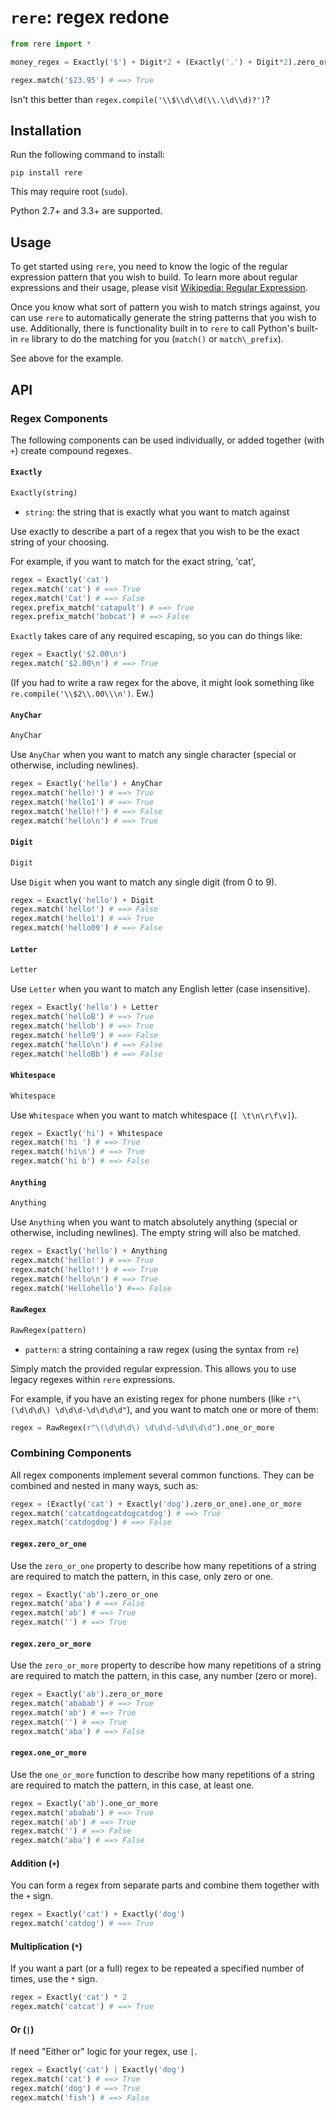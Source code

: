 # `rere`: regex redone

```python
from rere import *

money_regex = Exactly('$') + Digit*2 + (Exactly('.') + Digit*2).zero_or_one

regex.match('$23.95') # ==> True
```

Isn't this better than `regex.compile('\\$\\d\\d(\\.\\d\\d)?')`?

## Installation

Run the following command to install:

    pip install rere

This may require root (`sudo`).

Python 2.7+ and 3.3+ are supported.

## Usage

To get started using `rere`, you need to know the logic of the regular
expression pattern that you wish to build. To learn more about regular
expressions and their usage, please visit [Wikipedia: Regular
Expression](http://en.wikipedia.org/wiki/Regular_expression).

Once you know what sort of pattern you wish to match strings against, you can
use `rere` to automatically generate the string patterns that you wish to use.
Additionally, there is functionality built in to `rere` to call Python's
built-in `re` library to do the matching for you (`match()` or
`match\_prefix`).

See above for the example.

## API

### Regex Components

The following components can be used individually, or added together (with `+`)
create compound regexes.

#### `Exactly`

```python
Exactly(string)
```

-   `string`: the string that is exactly what you want to match against

Use exactly to describe a part of a regex that you wish to be the exact
string of your choosing.

For example, if you want to match for the exact string, 'cat',

```python
regex = Exactly('cat')
regex.match('cat') # ==> True
regex.match('Cat') # ==> False
regex.prefix_match('catapult') # ==> True
regex.prefix_match('bobcat') # ==> False
```

`Exactly` takes care of any required escaping, so you can do things like: 

```python
regex = Exactly('$2.00\n')
regex.match('$2.00\n') # ==> True
````

(If you had to write a raw regex for the above, it might look something
like `re.compile('\\$2\\.00\\\n')`. Ew.)

#### `AnyChar`

```python
AnyChar
```

Use `AnyChar` when you want to match any single character (special or
otherwise, including newlines). 

```python
regex = Exactly('hello') + AnyChar
regex.match('hello!') # ==> True
regex.match('hello1') # ==> True
regex.match('hello!!') # ==> False
regex.match('hello\n') # ==> True
```

#### `Digit`

```python
Digit
```

Use `Digit` when you want to match any single digit (from 0 to 9).

```python
regex = Exactly('hello') + Digit
regex.match('hello!') # ==> False 
regex.match('hello1') # ==> True
regex.match('hello09') # ==> False 
```

#### `Letter`

```python
Letter
```

Use `Letter` when you want to match any English letter (case insensitive). 

```python
regex = Exactly('hello') + Letter 
regex.match('helloB') # ==> True 
regex.match('hellob') # ==> True
regex.match('hello9') # ==> False 
regex.match('hello\n') # ==> False
regex.match('helloBb') # ==> False
```
#### `Whitespace`

```python
Whitespace
```

Use `Whitespace` when you want to match whitespace (`[ \t\n\r\f\v]`).

```python
regex = Exactly('hi') + Whitespace
regex.match('hi ') # ==> True
regex.match('hi\n') # ==> True
regex.match('hi b') # ==> False
```

#### `Anything`

```python
Anything
```

Use `Anything` when you want to match absolutely anything (special or
otherwise, including newlines). The empty string will also be matched.

```python
regex = Exactly('hello') + Anything
regex.match('hello!') # ==> True
regex.match('hello!!') # ==> True 
regex.match('hello\n') # ==> True
regex.match('Hellohello') #==> False
```

#### `RawRegex`

```python
RawRegex(pattern)
```

-   `pattern`: a string containing a raw regex (using the syntax from `re`)

Simply match the provided regular expression. This allows you to use legacy
regexes within `rere` expressions.

For example, if you have an existing regex for phone numbers (like
`r"\(\d\d\d\) \d\d\d-\d\d\d\d"`), and you want to match one or more of
them:

```python
regex = RawRegex(r"\(\d\d\d\) \d\d\d-\d\d\d\d").one_or_more
```

### Combining Components

All regex components implement several common functions. They can be combined
and nested in many ways, such as:

```python
regex = (Exactly('cat') + Exactly('dog').zero_or_one).one_or_more
regex.match('catcatdogcatdogcatdog') # ==> True
regex.match('catdogdog') # ==> False
```

#### `regex.zero_or_one`

Use the `zero_or_one` property to describe how many repetitions of a string are
required to match the pattern, in this case, only zero or one.

```python
regex = Exactly('ab').zero_or_one
regex.match('aba') # ==> False
regex.match('ab') # ==> True
regex.match('') # ==> True
```

#### `regex.zero_or_more`

Use the `zero_or_more` property to describe how many repetitions of a string are
required to match the pattern, in this case, any number (zero or more).

```python
regex = Exactly('ab').zero_or_more 
regex.match('ababab') # ==> True
regex.match('ab') # ==> True
regex.match('') # ==> True
regex.match('aba') # ==> False 
```

#### `regex.one_or_more`

Use the `one_or_more` function to describe how many repetitions of a string are
required to match the pattern, in this case, at least one.

```python
regex = Exactly('ab').one_or_more 
regex.match('ababab') # ==> True
regex.match('ab') # ==> True
regex.match('') # ==> False
regex.match('aba') # ==> False 
```

#### Addition (`+`)

You can form a regex from separate parts and combine them together with the
`+` sign.

```python
regex = Exactly('cat') + Exactly('dog')
regex.match('catdog') # ==> True
```

#### Multiplication (`*`)

If you want a part (or a full) regex to be repeated a specified number of times,
use the `*` sign.

```python
regex = Exactly('cat') * 2
regex.match('catcat') # ==> True
```

#### Or (`|`)

If need "Either or" logic for your regex, use `|`.

```python
regex = Exactly('cat') | Exactly('dog')
regex.match('cat') # ==> True
regex.match('dog') # ==> True
regex.match('fish') # ==> False
```
